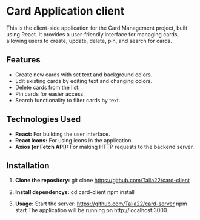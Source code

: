 # Card Application client

This is the client-side application for the Card Management project, built using React. It provides a user-friendly interface for managing cards, allowing users to create, update, delete, pin, and search for cards.


## Features

- Create new cards with set text and background colors.
- Edit existing cards by editing text and changing colors.
- Delete cards from the list.
- Pin cards for easier access.
- Search functionality to filter cards by text.


## Technologies Used

- **React:** For building the user interface.
- **React Icons:** For using icons in the application.
- **Axios (or Fetch API):** For making HTTP requests to the backend server.

## Installation

1. **Clone the repository:**
    git clone <https://github.com/Talia22/card-client>


2. **Install dependencys:**
    cd card-client
    npm install

3. **Usage:**
    Start the server: https://github.com/Talia22/card-server
    npm start
    The application will be running on http://localhost:3000.
